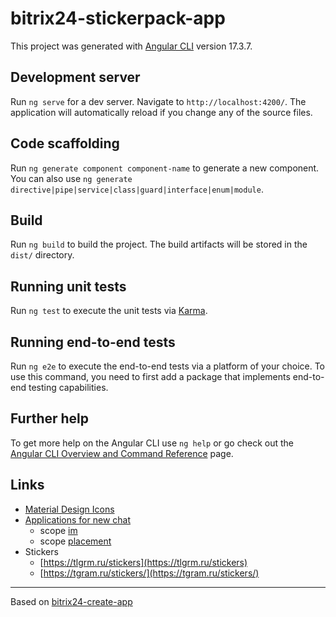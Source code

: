 # bitrix24-stickerpack-app

This project was generated with [Angular CLI](https://github.com/angular/angular-cli) version 17.3.7.

## Development server

Run `ng serve` for a dev server. Navigate to `http://localhost:4200/`. The application will automatically reload if you change any of the source files.

## Code scaffolding

Run `ng generate component component-name` to generate a new component. You can also use `ng generate directive|pipe|service|class|guard|interface|enum|module`.

## Build

Run `ng build` to build the project. The build artifacts will be stored in the `dist/` directory.

## Running unit tests

Run `ng test` to execute the unit tests via [Karma](https://karma-runner.github.io).

## Running end-to-end tests

Run `ng e2e` to execute the end-to-end tests via a platform of your choice. To use this command, you need to first add a package that implements end-to-end testing capabilities.

## Further help

To get more help on the Angular CLI use `ng help` or go check out the [Angular CLI Overview and Command Reference](https://angular.io/cli) page.

## Links

* [Material Design Icons](https://pictogrammers.com/library/mdi/)
* [Applications for new chat](https://dev.1c-bitrix.ru/learning/course/index.php?COURSE_ID=93&CHAPTER_ID=017254&LESSON_PATH=7657.17254)
  * scope [im](https://dev.1c-bitrix.ru/learning/course/index.php?COURSE_ID=93&CHAPTER_ID=07691&LESSON_PATH=7657.7685.7691)
  * scope [placement](https://dev.1c-bitrix.ru/rest_help/application_embedding/index.php#im)
* Stickers
  * [https://tlgrm.ru/stickers](https://tlgrm.ru/stickers)
  * [https://tgram.ru/stickers/](https://tgram.ru/stickers/)
___

Based on [bitrix24-create-app](https://www.npmjs.com/package/bitrix24-create-app)
